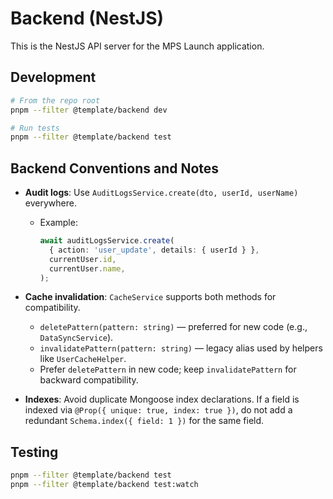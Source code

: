 # Backend (NestJS)

This is the NestJS API server for the MPS Launch application.

## Development

```bash
# From the repo root
pnpm --filter @template/backend dev

# Run tests
pnpm --filter @template/backend test
```

## Backend Conventions and Notes

- **Audit logs**: Use `AuditLogsService.create(dto, userId, userName)` everywhere.
  - Example:
    ```ts
    await auditLogsService.create(
      { action: 'user_update', details: { userId } },
      currentUser.id,
      currentUser.name,
    );
    ```

- **Cache invalidation**: `CacheService` supports both methods for compatibility.
  - `deletePattern(pattern: string)` — preferred for new code (e.g., `DataSyncService`).
  - `invalidatePattern(pattern: string)` — legacy alias used by helpers like `UserCacheHelper`.
  - Prefer `deletePattern` in new code; keep `invalidatePattern` for backward compatibility.

- **Indexes**: Avoid duplicate Mongoose index declarations. If a field is indexed via `@Prop({ unique: true, index: true })`, do not add a redundant `Schema.index({ field: 1 })` for the same field.

## Testing

```bash
pnpm --filter @template/backend test
pnpm --filter @template/backend test:watch
```
